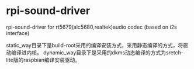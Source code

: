 # rpi-sound-driver
rpi-sound-driver for rt5679(alc5680,realtek)audio codec (based on i2s interface)

static_way目录下是build-root采用的编译安装方式，采用静态编译的方式，将驱动编译进内核。
dynamic_way目录下是采用的dkms动态编译的方式为sretch-lite版的raspbian编译安装驱动。

